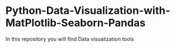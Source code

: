 # Python-Data-Visualization-with-MatPlotlib-Seaborn-Pandas
In this repository you will find Data visualization tools
